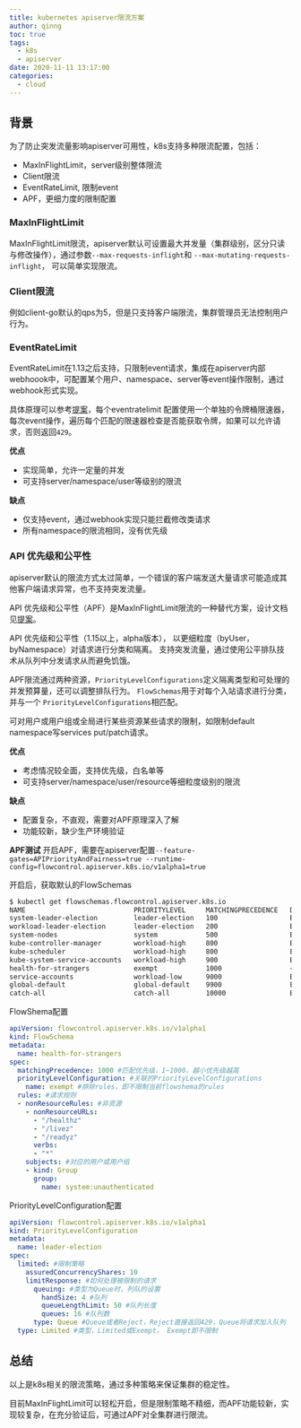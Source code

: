 ```yaml
---
title: kubernetes apiserver限流方案
author: qinng
toc: true
tags:
  - k8s
  - apiserver
date: 2020-11-11 13:17:00
categories:
  - cloud
---
```


## 背景
为了防止突发流量影响apiserver可用性，k8s支持多种限流配置，包括：
- MaxInFlightLimit，server级别整体限流
- Client限流
- EventRateLimit, 限制event
- APF，更细力度的限制配置

### MaxInFlightLimit
MaxInFlightLimit限流，apiserver默认可设置最大并发量（集群级别，区分只读与修改操作），通过参数`--max-requests-inflight`和 `--max-mutating-requests-inflight`， 可以简单实现限流。

### Client限流
例如client-go默认的qps为5，但是只支持客户端限流，集群管理员无法控制用户行为。

### EventRateLimit
EventRateLimit在1.13之后支持，只限制event请求，集成在apiserver内部webhoook中，可配置某个用户、namespace、server等event操作限制，通过webhook形式实现。

具体原理可以参考[提案](https://kubernetes.io/zh/docs/reference/access-authn-authz/admission-controllers/#eventratelimit  
)，每个eventratelimit 配置使用一个单独的令牌桶限速器，每次event操作，遍历每个匹配的限速器检查是否能获取令牌，如果可以允许请求，否则返回`429`。

**优点**
- 实现简单，允许一定量的并发
- 可支持server/namespace/user等级别的限流

**缺点**
- 仅支持event，通过webhook实现只能拦截修改类请求
- 所有namespace的限流相同，没有优先级

### API 优先级和公平性
apiserver默认的限流方式太过简单，一个错误的客户端发送大量请求可能造成其他客户端请求异常，也不支持突发流量。

API 优先级和公平性（APF）是MaxInFlightLimit限流的一种替代方案，设计文档见[提案](https://github.com/kubernetes/enhancements/tree/master/keps/sig-api-machinery/1040-priority-and-fairness)。

API 优先级和公平性（1.15以上，alpha版本）， 以更细粒度（byUser，byNamespace）对请求进行分类和隔离。 支持突发流量，通过使用公平排队技术从队列中分发请求从而避免饥饿。

APF限流通过两种资源，`PriorityLevelConfigurations`定义隔离类型和可处理的并发预算量，还可以调整排队行为。 `FlowSchemas`用于对每个入站请求进行分类，并与一个 `PriorityLevelConfigurations`相匹配。

可对用户或用户组或全局进行某些资源某些请求的限制，如限制default namespace写services put/patch请求。

**优点**
- 考虑情况较全面，支持优先级，白名单等
- 可支持server/namespace/user/resource等细粒度级别的限流

**缺点**
- 配置复杂，不直观，需要对APF原理深入了解
- 功能较新，缺少生产环境验证

**APF测试**
开启APF，需要在apiserver配置`--feature-gates=APIPriorityAndFairness=true --runtime-config=flowcontrol.apiserver.k8s.io/v1alpha1=true`

开启后，获取默认的FlowSchemas

```bash
$ kubectl get flowschemas.flowcontrol.apiserver.k8s.io 
NAME                           PRIORITYLEVEL     MATCHINGPRECEDENCE   DISTINGUISHERMETHOD   AGE    MISSINGPL
system-leader-election         leader-election   100                  ByUser                152m   False
workload-leader-election       leader-election   200                  ByUser                152m   False
system-nodes                   system            500                  ByUser                152m   False
kube-controller-manager        workload-high     800                  ByNamespace           152m   False
kube-scheduler                 workload-high     800                  ByNamespace           152m   False
kube-system-service-accounts   workload-high     900                  ByNamespace           152m   False
health-for-strangers           exempt            1000                 <none>                151m   False
service-accounts               workload-low      9000                 ByUser                152m   False
global-default                 global-default    9900                 ByUser                152m   False
catch-all                      catch-all         10000                ByUser                152m   False
```

FlowShema配置
```yaml
apiVersion: flowcontrol.apiserver.k8s.io/v1alpha1
kind: FlowSchema
metadata:
  name: health-for-strangers
spec:
  matchingPrecedence: 1000 #匹配优先级，1~1000，越小优先级越高
  priorityLevelConfiguration: #关联的PriorityLevelConfigurations
    name: exempt #排除rules，即不限制当前flowshema的rules
  rules: #请求规则
  - nonResourceRules: #非资源
    - nonResourceURLs:
      - "/healthz"
      - "/livez"
      - "/readyz"
      verbs:
      - "*"
    subjects: #对应的用户或用户组
    - kind: Group
      group:
        name: system:unauthenticated
```

PriorityLevelConfiguration配置
```yaml
apiVersion: flowcontrol.apiserver.k8s.io/v1alpha1
kind: PriorityLevelConfiguration
metadata:
  name: leader-election
spec:
  limited: #限制策略
    assuredConcurrencyShares: 10 
    limitResponse: #如何处理被限制的请求
      queuing: #类型为Queue时，列队的设置
        handSize: 4 #队列
        queueLengthLimit: 50 #队列长度
        queues: 16 #队列数
      type: Queue #Queue或者Reject，Reject直接返回429，Queue将请求加入队列
  type: Limited #类型，Limited或Exempt， Exempt即不限制
```

## 总结
以上是k8s相关的限流策略，通过多种策略来保证集群的稳定性。

目前MaxInFlightLimit可以轻松开启，但是限制策略不精细，而APF功能较新，实现较复杂，在充分验证后，可通过APF对全集群进行限流。
